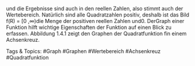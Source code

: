 und die Ergebnisse sind auch in den reellen Zahlen, also stimmt auch der Wertebereich. Natürlich sind
alle Quadratzahlen positiv, deshalb ist das Bild f(R) = [0 ,∞)die Menge der positiven reellen Zahlen
und0.
DerGraph einer Funktion hilft wichtige Eigenschaften der Funktion auf einen Blick zu erfassen.
Abbildung 1.4.1 zeigt den Graphen der Quadratfunktion fin einem Achsenkreuz.

   Tags & Topics:
   #Graph
   #Graphen
   #Wertebereich
   #Achsenkreuz
   #Quadratfunktion
